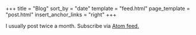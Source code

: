 +++
title = "Blog"
sort_by = "date"
template = "feed.html"
page_template = "post.html"
insert_anchor_links = "right"
+++

I usually post twice a month. Subscribe via [Atom feed.](/atom.xml)
